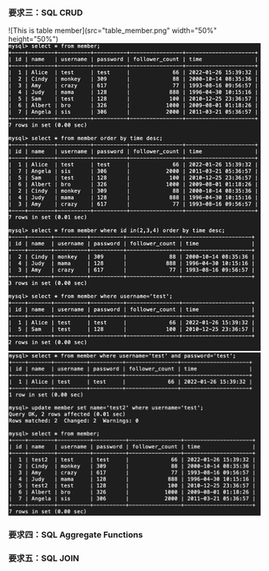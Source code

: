### 要求三：SQL CRUD

![This is table member](src="table_member.png" width="50%" height="50%")
![](demand3-1.png)
![](demand3-2.png)

### 要求四：SQL Aggregate Functions


### 要求五：SQL JOIN


